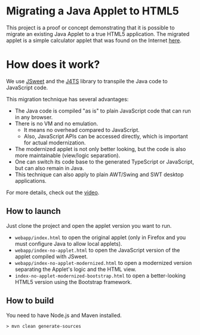 
# Migrating a Java Applet to HTML5

This project is a proof or concept demonstrating that it is possible to migrate an existing Java Applet to a true HTML5 application. The migrated applet is a simple calculator applet that was found on the Internet [here]().

# How does it work?

We use [JSweet](http://www.jsweet.org) and the [J4TS](https://github.com/cincheo/j4ts) library to transpile the Java code to JavaScript code.

This migration technique has several advantages:

- The Java code is compiled "as is" to plain JavaScript code that can run in any browser.
- There is no VM and no emulation.
  - It means no overhead compared to JavaScript.
  - Also, JavaScript APIs can be accessed directly, which is important for actual modernization.
- The modernized applet is not only better looking, but the code is also more maintainable (view/logic separation).
- One can switch its code base to the generated TypeScript or JavaScript, but can also remain in Java.
- This technique can also apply to plain AWT/Swing and SWT desktop applications.

For more details, check out the [video](https://www.youtube.com/watch?v=rL5RrhsRcU4).

## How to launch

Just clone the project and open the applet version you want to run.

- ``webapp/index.html`` to open the original applet (only in Firefox and you must configure Java to allow local applets).
- ``webapp/index-no-applet.html`` to open the JavaScript version of the applet compiled with JSweet.
- ``webapp/index-no-applet-modernized.html`` to open a modernized version separating the Applet's logic and the HTML view.
- ``index-no-applet-modernized-bootstrap.html`` to open a better-looking HTML5 version using the Bootstrap framework.

## How to build

You need to have Node.js and Maven installed.

```
> mvn clean generate-sources
```

